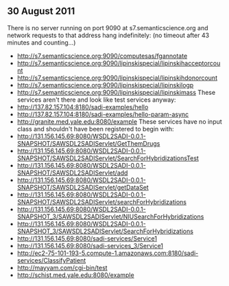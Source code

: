 ## 30 August 2011 ##
There is no server running on port 9090 at s7.semanticscience.org and network requests to that address hang indefinitely: (no timeout after 43 minutes and counting...)
  * http://s7.semanticscience.org:9090/computesas/fgannotate
  * http://s7.semanticscience.org:9090/lipinskispecial/lipinskihacceptorcount
  * http://s7.semanticscience.org:9090/lipinskispecial/lipinskihdonorcount
  * http://s7.semanticscience.org:9090/lipinskispecial/lipinskilogp
  * http://s7.semanticscience.org:9090/lipinskispecial/lipinskimass
These services aren't there and look like test services anyway:
  * http://137.82.157.104:8180/sadi-examples/hello
  * http://137.82.157.104:8180/sadi-examples/hello-param-async
  * http://granite.med.yale.edu:8080/example
These services have no input class and shouldn't have been registered to begin with:
  * http://131.156.145.69:8080/WSDL2SADI-0.0.1-SNAPSHOT/SAWSDL2SADIServlet/GetThemDrugs
  * http://131.156.145.69:8080/WSDL2SADI-0.0.1-SNAPSHOT/SAWSDL2SADIServlet/SearchForHybridizationsTest
  * http://131.156.145.69:8080/WSDL2SADI-0.0.1-SNAPSHOT/SAWSDL2SADIServlet/add
  * http://131.156.145.69:8080/WSDL2SADI-0.0.1-SNAPSHOT/SAWSDL2SADIServlet/getDataSet
  * http://131.156.145.69:8080/WSDL2SADI-0.0.1-SNAPSHOT/SAWSDL2SADIServlet/searchForHybridizations
  * http://131.156.145.69:8080/WSDL2SADI-0.0.1-SNAPSHOT_3/SAWSDL2SADIServlet/NIUSearchForHybridizations
  * http://131.156.145.69:8080/WSDL2SADI-0.0.1-SNAPSHOT_3/SAWSDL2SADIServlet/SearchForHybridizations
  * http://131.156.145.69:8080/sadi-services/Service1
  * http://131.156.145.69:8080/sadi-services_3/Service1
  * http://ec2-75-101-193-5.compute-1.amazonaws.com:8180/sadi-services/ClassifyPatient
  * http://mayyam.com/cgi-bin/test
  * http://schist.med.yale.edu:8080/example